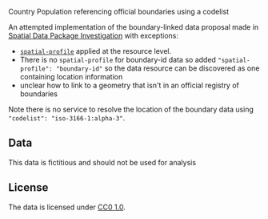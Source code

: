 Country Population referencing official boundaries using a codelist

An attempted implementation of the boundary-linked data proposal made in [Spatial Data Package Investigation](https://research.okfn.org/spatial-data-package-investigation/#preparing-boundary-linked-tabular-data) with exceptions:

-  [`spatial-profile`](https://discuss.okfn.org/t/geo-data-package/6143/26?u=stephen) applied at the resource level.
-  There is no `spatial-profile` for boundary-id data so added `"spatial-profile": "boundary-id"` so the data resource can be discovered as one containing location information
- unclear how to link to a geometry that isn't in an official registry of boundaries

Note there is no service to resolve the location of the boundary data using `"codelist": "iso-3166-1:alpha-3"`.

## Data

This data is fictitious and should not be used for analysis

## License

The data is licensed under [CC0 1.0](https://creativecommons.org/publicdomain/zero/1.0/).
